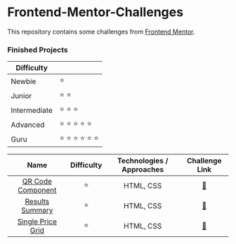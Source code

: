 # Frontend-Mentor-Challenges

This repository contains some challenges from [Frontend Mentor](https://www.frontendmentor.io/challenges).

### Finished Projects

| Difficulty   |                                           |
|--------------|-------------------------------------------|
| Newbie       | :star:                                    |
| Junior       | :star: :star:                             |
| Intermediate | :star: :star: :star:                      |
| Advanced     | :star: :star: :star: :star: :star:        |
| Guru         | :star: :star: :star: :star: :star: :star: |

|                                          Name                                          | Difficulty | Technologies / Approaches |                                             Challenge Link                                              |
|:--------------------------------------------------------------------------------------:|:----------:|:-------------------------:|:-------------------------------------------------------------------------------------------------------:|
|      [QR Code Component](https://danyelvarejao.github.io/frontend-mentor/qr-code)      |   :star:   |         HTML, CSS         |             [:link:](https://www.frontendmentor.io/challenges/qr-code-component-iux_sIO_H)              |
|   [Results Summary](https://danyelvarejao.github.io/frontend-mentor/results-summary)   |   :star:   |         HTML, CSS         |         [:link:](https://www.frontendmentor.io/challenges/results-summary-component-CE_K6s0maV)         |
| [Single Price Grid](https://danyelvarejao.github.io/frontend-mentor/single-price-grid) |   :star:   |         HTML, CSS         | [:link:](https://www.frontendmentor.io/challenges/single-price-grid-component-5ce41129d0ff452fec5abbbc) |
